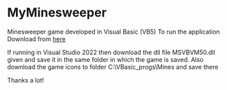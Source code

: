 # MyMinesweeper
Minesweeper game developed in Visual Basic (VB5)
To run the application Download from 
[here](https://github.com/Sandy-72/MyMinesweeper/releases)

If running in Visual Studio 2022 then download the dll file MSVBVM50.dll given and save it in the same folder in which the
game is saved. 
Also download the game icons to folder C:\VBasic_progs\Mines and save there

Thanks a lot!
